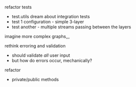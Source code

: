 refactor tests
- test.utils
dream about integration tests
- test 1 configuration - simple 3-layer
- test another - multiple streams passing between the layers

imagine more complex graphs,,,

rethink erroring and validation
- should validate *all* user input 
- but how do errors occur, mechanically?

refactor
- private/public methods
